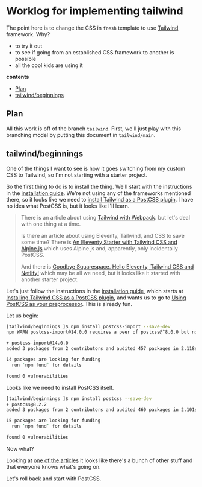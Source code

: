 # Worklog for implementing tailwind


The point here is to
change the CSS in `fresh` template
to use [Tailwind][tailwind] framework.
Why?

- to try it out
- to see if going from an established
  CSS framework to another is possible
- all the cool kids are using it

<!-- START doctoc generated TOC please keep comment here to allow auto update -->
<!-- DON'T EDIT THIS SECTION, INSTEAD RE-RUN doctoc TO UPDATE -->
**contents**

- [Plan](#plan)
- [tailwind/beginnings](#tailwindbeginnings)

<!-- END doctoc generated TOC please keep comment here to allow auto update -->


## Plan

All this work is off of the branch `tailwind`.
First, we'll just play with this branching
model by putting this document in
`tailwind/main`.

## tailwind/beginnings

One of the things I want to see is
how it goes switching from my custom CSS
to Tailwind, so I'm not starting with
a starter project.

So the first thing to do is to install
the thing. We'll start with the
instructions in the
[installation guide][].
We're not using any of the frameworks mentioned
there, so it looks like we need to
[install Tailwind as a PostCSS plugin](https://tailwindcss.com/docs/installation#installing-tailwind-css-as-a-post-css-plugin).
I have no idea what PostCSS is,
but it looks like I'll learn.

> There is an article about using
> [Tailwind with Webpack](https://statickit.com/guides/eleventy-tailwind).
> but let's deal with one thing at a time.
>
> Is there an article about using Eleventy,
> Tailwind, and CSS to save some time?
> There is
> [An Eleventy Starter with Tailwind CSS and Alpine.js](https://css-tricks.com/eleventy-starter-with-tailwind-css-alpine-js/)
> which uses Alpine.js and, apparently, only
> incidentally PostCSS.
>
> And there is
> [Goodbye Squarespace. Hello Eleventy, Tailwind CSS and Netlify!][goodbye-squarespace]
> which may be all we need, but it looks like it started
> with another starter project.

Let's just follow the instructions in the [installation guide][],
which starts at
[Installing Tailwind CSS as a PostCSS plugin][install-postcss],
and wants us to go to
[Using PostCSS as your preprocessor][using-postcss].
This is already fun.

Let us begin:

```bash
[tailwind/beginnings ]$ npm install postcss-import --save-dev
npm WARN postcss-import@14.0.0 requires a peer of postcss@^8.0.0 but none is installed. You must install peer dependencies yourself.

+ postcss-import@14.0.0
added 3 packages from 2 contributors and audited 457 packages in 2.118s

14 packages are looking for funding
  run `npm fund` for details

found 0 vulnerabilities
```

Looks like we need to install PostCSS itself.

```bash
[tailwind/beginnings ]$ npm install postcss --save-dev
+ postcss@8.2.2
added 3 packages from 2 contributors and audited 460 packages in 2.101s

15 packages are looking for funding
  run `npm fund` for details

found 0 vulnerabilities
```

Now what?

Looking at
[one of the articles][goodbye-squarespace]
it looks like there's a bunch of other stuff
and that everyone knows what's going on.

Let's roll back and start with PostCSS.




[tailwind]:             https://tailwindcss.com/
[installation guide]:   https://tailwindcss.com/docs/installation
[install-postcss]:      https://tailwindcss.com/docs/installation#installing-tailwind-css-as-a-post-css-plugin
[using-postcss]:        https://tailwindcss.com/docs/using-with-preprocessors#using-post-css-as-your-preprocessor
[goodbye-squarespace]:  https://sahilparikh.dev/posts/2020/moving-squarespace-eleventy/
